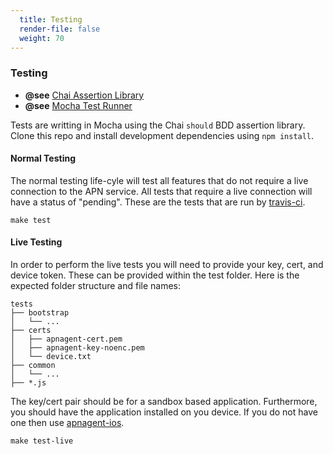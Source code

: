 ```yaml
---
  title: Testing
  render-file: false
  weight: 70
---
```


### Testing

- **@see** [Chai Assertion Library](http://chaijs.com)
- **@see** [Mocha Test Runner](http://visionmedia.github.com/mocha)

Tests are writting in Mocha using the Chai `should` BDD assertion library. Clone this repo and install
development dependencies using `npm install`.

#### Normal Testing

The normal testing life-cyle will test all features that do not require a live connection to
the APN service. All tests that require a live connection will have a status of "pending". These
are the tests that are run by [travis-ci](https://travis-ci.org/qualiancy/apnagent).

    make test

#### Live Testing

In order to perform the live tests you will need to provide your key, cert, and device token. These
can be provided within the test folder. Here is the expected folder structure and file names:

    tests
    ├── bootstrap
    │   └── ...
    ├── certs
    │   ├── apnagent-cert.pem
    │   ├── apnagent-key-noenc.pem
    │   └── device.txt
    ├── common
    │   └── ...
    ├── *.js

The key/cert pair should be for a sandbox based application. Furthermore, you should have the application installed
on you device. If you do not have one then use [apnagent-ios](https://github.com/logicalparadox/apnagent-ios).

    make test-live
